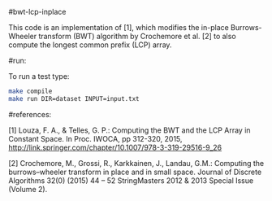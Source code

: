 #bwt-lcp-inplace

This code is an implementation of \[1\], which modifies the in-place Burrows-Wheeler transform (BWT) algorithm by Crochemore et al. \[2\] to also compute the longest common prefix (LCP) array.

#run:

To run a test type:

```sh
make compile
make run DIR=dataset INPUT=input.txt
```

#references:

[1] Louza, F. A., & Telles, G. P.: Computing the BWT and the LCP Array in Constant Space. In Proc. IWOCA, pp 312-320, 2015, http://link.springer.com/chapter/10.1007/978-3-319-29516-9_26  

[2] Crochemore, M., Grossi, R., Karkkainen, J., Landau, G.M.: Computing the burrows–wheeler transform in place and in small space. Journal of Discrete Algorithms 32(0) (2015) 44 – 52 StringMasters 2012 & 2013 Special Issue (Volume 2).

